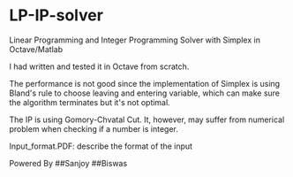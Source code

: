 LP-IP-solver
============

Linear Programming and Integer Programming Solver with Simplex in Octave/Matlab

I had written and tested it in Octave from scratch.  

The performance is not good since the implementation of Simplex is using Bland's rule to choose leaving and entering variable, which can make sure the algorithm terminates but it's not optimal.


The IP is using Gomory-Chvatal Cut. It, however, may suffer from numerical problem when checking if a number is integer.

Input_format.PDF: describe the format of the input

Powered By ##Sanjoy ##Biswas





